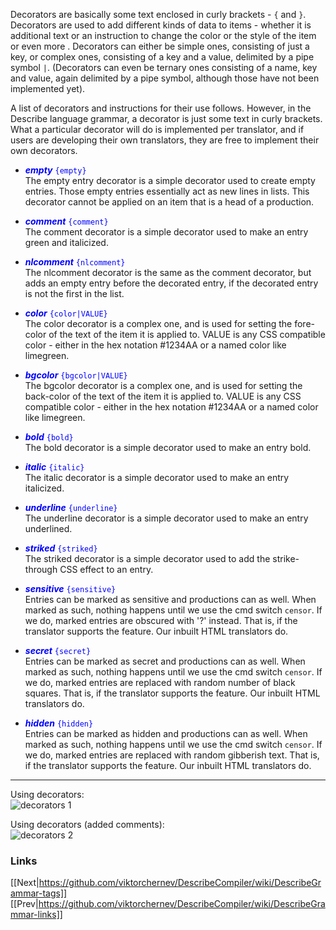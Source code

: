 Decorators are basically some text enclosed in curly brackets - ```{``` and ```}```. Decorators are used to add different kinds of data to items - whether it is additional text or an instruction to change the color or the style of the item or even more <!--or add a particular icon image-->. Decorators can either be simple ones, consisting of just a key, or complex ones, consisting of a key and a value, delimited by a pipe symbol ```|```. 
(Decorators can even be ternary ones consisting of a name, key and value, again delimited by a pipe symbol, although those have not been implemented yet).

A list of decorators and instructions for their use follows. However, in the Describe language grammar, a decorator is just some text in curly brackets. What a particular decorator will do is implemented per translator, and if users are developing their own translators, they are free to implement their own decorators.

* <span style="color:blue">**_empty_** ```{empty}```</span><br>
The empty entry decorator is a simple decorator used to create empty entries. Those empty entries essentially act as new lines in lists. This decorator cannot be applied on an item that is a head of a production.

* <span style="color:blue">**_comment_** ```{comment}```</span><br>
The comment decorator is a simple decorator used to make an entry green and italicized.

* <span style="color:blue">**_nlcomment_** ```{nlcomment}```</span><br>
The nlcomment decorator is the same as the comment decorator, but adds an empty entry before the decorated entry, if the decorated entry is not the first in the list.

* <span style="color:blue">**_color_** ```{color|VALUE}```</span><br>
The color decorator is a complex one, and is used for setting the fore-color of the text of the item it is applied to. VALUE is any CSS compatible color - either in the hex notation #1234AA or a named color like limegreen.

* <span style="color:blue">**_bgcolor_** ```{bgcolor|VALUE}```</span><br>
The bgcolor decorator is a complex one, and is used for setting the back-color of the text of the item it is applied to. VALUE is any CSS compatible color - either in the hex notation #1234AA or a named color like limegreen.

* <span style="color:blue">**_bold_** ```{bold}```</span><br>
The bold decorator is a simple decorator used to make an entry bold.

* <span style="color:blue">**_italic_** ```{italic}```</span><br>
The italic decorator is a simple decorator used to make an entry italicized.

* <span style="color:blue">**_underline_** ```{underline}```</span><br>
The underline decorator is a simple decorator used to make an entry underlined.

* <span style="color:blue">**_striked_** ```{striked}```</span><br>
The striked decorator is a simple decorator used to add the strike-through CSS effect to an entry.

* <span style="color:blue">**_sensitive_** ```{sensitive}```</span><br>
Entries can be marked as sensitive and productions can as well. When marked as such, nothing happens until we use the cmd switch `censor`. 
If we do, marked entries are obscured with '?' instead. That is, if the translator supports the feature. Our inbuilt HTML translators do.

* <span style="color:blue">**_secret_** ```{secret}```</span><br>
Entries can be marked as secret and productions can as well. When marked as such, nothing happens until we use the cmd switch `censor`. 
If we do, marked entries are replaced with random number of black squares. That is, if the translator supports the feature. Our inbuilt HTML translators do.

* <span style="color:blue">**_hidden_** ```{hidden}```</span><br>
Entries can be marked as hidden and productions can as well. When marked as such, nothing happens until we use the cmd switch `censor`. 
If we do, marked entries are replaced with random gibberish text. That is, if the translator supports the feature. Our inbuilt HTML translators do.

<!--
* <span style="color:blue">**_style_** ```{style|VALUE}```</span><br>
The style decorator is a complex decorator used with HTML translators to provide CSS for an entry. Value is a valid CSS string that goes in the style attribute of some item like ```<li>``` or ```<span>```.

* <span style="color:blue">**_custom_** ```{custom|NAME}```</span><br>
The custom decorator is a way to add a user defined decorator. How this is handled depends on the translator implementing it.

* <span style="color:blue">**_custom_** ```{custom|NAME|VALUE}```</span><br>
The custom decorator is a way to add a user defined decorator with a value. How this is handled depends on the translator implementing it.
-->

***
Using decorators:  
![decorators 1](https://github.com/viktorchernev/DescribeCompiler/assets/72315339/c047a39e-0c64-4b43-8b00-fd5ff117336c)  

Using decorators (added comments):  
![decorators 2](https://github.com/viktorchernev/DescribeCompiler/assets/72315339/90c5a867-0e16-4dfb-a9f4-84b4ced92909)  

  
### Links
[[Next|https://github.com/viktorchernev/DescribeCompiler/wiki/DescribeGrammar-tags]]  
[[Prev|https://github.com/viktorchernev/DescribeCompiler/wiki/DescribeGrammar-links]]  
